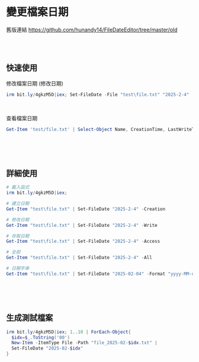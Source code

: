 變更檔案日期
===

舊版連結
https://github.com/hunandy14/FileDateEditor/tree/master/old


<br><br>

## 快速使用

修改檔案日期 (修改日期)

```ps1
irm bit.ly/4gkzM5D|iex; Set-FileDate -File "test\file.txt" "2025-2-4"
```

<br>

查看檔案日期

```ps1
Get-Item 'test/file.txt' | Select-Object Name, CreationTime, LastWriteTime, LastAccessTime
```



<br><br><br>

## 詳細使用

```ps1
# 載入函式
irm bit.ly/4gkzM5D|iex;

# 建立日期
Get-Item "test\file.txt" | Set-FileDate "2025-2-4" -Creation

# 修改日期
Get-Item "test\file.txt" | Set-FileDate "2025-2-4" -Write

# 存取日期
Get-Item "test\file.txt" | Set-FileDate "2025-2-4" -Access

# 全部
Get-Item "test\file.txt" | Set-FileDate "2025-2-4" -All

# 日期字串
Get-Item "test\file.txt" | Set-FileDate "2025-02-04" -Format "yyyy-MM-dd"

```

<br><br><br>

## 生成測試檔案

```ps1
irm bit.ly/4gkzM5D|iex; 1..10 | ForEach-Object{
  $idx=$_.ToString('00')
  New-Item -ItemType File -Path "file_2025-02-$idx.txt" |
  Set-FileDate "2025-02-$idx"
}
```
